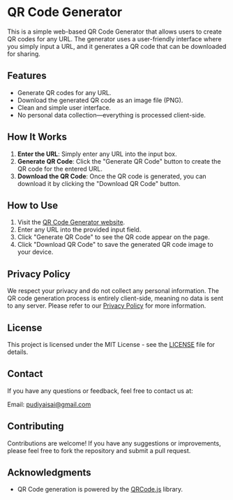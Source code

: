# QR Code Generator

This is a simple web-based QR Code Generator that allows users to create QR codes for any URL. The generator uses a user-friendly interface where you simply input a URL, and it generates a QR code that can be downloaded for sharing.

## Features

- Generate QR codes for any URL.
- Download the generated QR code as an image file (PNG).
- Clean and simple user interface.
- No personal data collection—everything is processed client-side.

## How It Works

1. **Enter the URL**: Simply enter any URL into the input box.
2. **Generate QR Code**: Click the "Generate QR Code" button to create the QR code for the entered URL.
3. **Download the QR Code**: Once the QR code is generated, you can download it by clicking the "Download QR Code" button.

## How to Use

1. Visit the [QR Code Generator website](https://balrajvishnu.github.io/QRCodeGenerator/).
2. Enter any URL into the provided input field.
3. Click "Generate QR Code" to see the QR code appear on the page.
4. Click "Download QR Code" to save the generated QR code image to your device.

## Privacy Policy

We respect your privacy and do not collect any personal information. The QR code generation process is entirely client-side, meaning no data is sent to any server. Please refer to our [Privacy Policy](privacy-policy.html) for more information.

## License

This project is licensed under the MIT License - see the [LICENSE](LICENSE) file for details.

## Contact

If you have any questions or feedback, feel free to contact us at:

Email: [pudiyaisai@gmail.com](mailto:pudiyaisai@gmail.com)

## Contributing

Contributions are welcome! If you have any suggestions or improvements, please feel free to fork the repository and submit a pull request.

## Acknowledgments

- QR Code generation is powered by the [QRCode.js](https://github.com/davidshimjs/qrcodejs) library.

